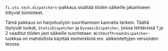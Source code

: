 `fi.utu.tech.dispatchers`-pakkaus sisältää töiden säikeille jakamiseen liittyvät toiminteet.

Tämä pakkaus on harjoitustyön suorittamisen kannalta tärkein. Täältä löytyvät luokat, `StaticDispatcher` ja `DynamicDispatcher`, joissa tehtävissä 1 ja 2 vaaditut töiden jaot säikeille suoritetaan. `WithOutThreadsDispatcher`-luokkaa on mahdollista käyttää esimerkkinä em. säikeistettyjen versioiden teossa.
